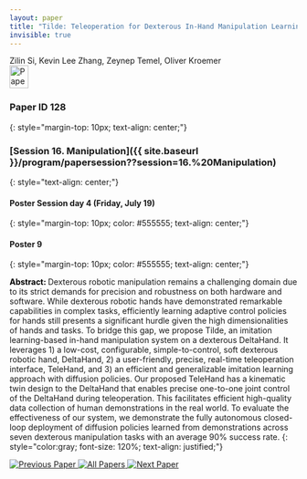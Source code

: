 ```yaml
---
layout: paper
title: "Tilde: Teleoperation for Dexterous In-Hand Manipulation Learning with a DeltaHand"
invisible: true
---
```

<div class="paper-authors">
<div class="paper-author-box">
    <div class="paper-author-name">Zilin Si, Kevin Lee Zhang, Zeynep Temel, Oliver Kroemer</div>
    <div class="paper-author-uni"></div>
</div>

</div><div class="paper-pdf">
                <div> <a href="https://enriquecoronadozu.github.io/rssproceedings2024/rss20/p128.pdf"><img src="{{ site.baseurl }}/images/paper_link.png" alt="Paper Website" width = "33"  height = "40"/></a> </div>
                </div>

### Paper ID 128
{: style="margin-top: 10px; text-align: center;"}

### [Session 16. Manipulation]({{ site.baseurl }}/program/papersession??session=16.%20Manipulation)
{: style="text-align: center;"}

#### Poster Session day 4 (Friday, July 19)
{: style="margin-top: 10px; color: #555555; text-align: center;"}

#### Poster 9
{: style="margin-top: 10px; color: #555555; text-align: center;"}

<b style="color: black;">Abstract: </b>Dexterous robotic manipulation remains a challenging domain due to its strict demands for precision and robustness on both hardware and software. While dexterous robotic hands have demonstrated remarkable capabilities in complex tasks, efficiently learning adaptive control policies for hands still presents a significant hurdle given the high dimensionalities of hands and tasks. To bridge this gap, we propose Tilde, an imitation learning-based in-hand manipulation system on a dexterous DeltaHand. It leverages 1) a low-cost, configurable, simple-to-control, soft dexterous robotic hand, DeltaHand, 2) a user-friendly, precise, real-time teleoperation interface, TeleHand, and 3) an efficient and generalizable imitation learning approach with diffusion policies. Our proposed TeleHand has a kinematic twin design to the DeltaHand that enables precise one-to-one joint control of the DeltaHand during teleoperation. This facilitates efficient high-quality data collection of human demonstrations in the real world. To evaluate the effectiveness of our system, we demonstrate the fully autonomous closed-loop deployment of diffusion policies learned from demonstrations across seven dexterous manipulation tasks with an average 90\% success rate.
{: style="color:gray; font-size: 120%; text-align: justified;"}


<div class="paper-menu">
<a href="{{ site.baseurl }}/program/papers/127/"> <img src="{{ site.baseurl }}/images/previous_paper_icon.png" alt="Previous Paper" title="Previous Paper"/> </a>
<a href="{{ site.baseurl }}/program/papers"><img src="{{ site.baseurl }}/images/overview_icon.png" alt="All Papers" title="All Papers"/> </a>
<a href="{{ site.baseurl }}/program/papers/129/"> <img src="{{ site.baseurl }}/images/next_paper_icon.png" alt="Next Paper" title="Next Paper"/> </a>

</div>
